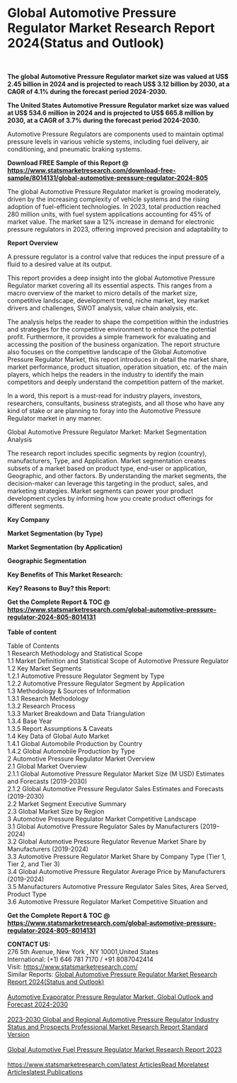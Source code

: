 <h1>Global Automotive Pressure Regulator Market Research Report 2024(Status and Outlook)</h1><br/><p><strong>The global Automotive Pressure Regulator market size was valued at US$ 2.45 billion in 2024 and is projected to reach US$ 3.12 billion by 2030, at a <strong>CAGR</strong> of 4.1% during the forecast period 2024-2030.</strong></p><p><strong>The United States Automotive Pressure Regulator market size was valued at US$ 534.6 million in 2024 and is projected to US$ 665.8 million by 2030, at a <strong>CAGR</strong> of 3.7% during the forecast period 2024-2030.</strong></p><p>Automotive Pressure Regulators are components used to maintain optimal pressure levels in various vehicle systems, including fuel delivery, air conditioning, and pneumatic braking systems.</p><p><strong>Download FREE Sample of this Report @ <a href="https://www.statsmarketresearch.com/download-free-sample/8014131/global-automotive-pressure-regulator-2024-805">https://www.statsmarketresearch.com/download-free-sample/8014131/global-automotive-pressure-regulator-2024-805</a></strong></p><p>The global Automotive Pressure Regulator market is growing moderately, driven by the increasing complexity of vehicle systems and the rising adoption of fuel-efficient technologies. In 2023, total production reached 280 million units, with fuel system applications accounting for 45% of market value. The market saw a 12% increase in demand for electronic pressure regulators in 2023, offering improved precision and adaptability to</p><p><strong>Report Overview</strong></p><p>A pressure regulator is a control valve that reduces the input pressure of a fluid to a desired value at its output.</p><p>This report provides a deep insight into the global Automotive Pressure Regulator market covering all its essential aspects. This ranges from a macro overview of the market to micro details of the market size, competitive landscape, development trend, niche market, key market drivers and challenges, SWOT analysis, value chain analysis, etc.</p><p>The analysis helps the reader to shape the competition within the industries and strategies for the competitive environment to enhance the potential profit. Furthermore, it provides a simple framework for evaluating and accessing the position of the business organization. The report structure also focuses on the competitive landscape of the Global Automotive Pressure Regulator Market, this report introduces in detail the market share, market performance, product situation, operation situation, etc. of the main players, which helps the readers in the industry to identify the main competitors and deeply understand the competition pattern of the market.</p><p>In a word, this report is a must-read for industry players, investors, researchers, consultants, business strategists, and all those who have any kind of stake or are planning to foray into the Automotive Pressure Regulator market in any manner.</p><p>Global Automotive Pressure Regulator Market: Market Segmentation Analysis</p><p>The research report includes specific segments by region (country), manufacturers, Type, and Application. Market segmentation creates subsets of a market based on product type, end-user or application, Geographic, and other factors. By understanding the market segments, the decision-maker can leverage this targeting in the product, sales, and marketing strategies. Market segments can power your product development cycles by informing how you create product offerings for different segments.</p><p><strong>Key Company</strong></p><p><strong>Market Segmentation (by Type)</strong></p><p><strong>Market Segmentation (<strong>by Application</strong>)</strong></p><p><strong>Geographic Segmentation</strong></p><p><strong>Key Benefits of This Market Research:</strong></p><p><strong>Key? <strong>Reasons to Buy</strong>? this Report:</strong></p><div><b>Get the Complete Report & TOC @ <a href="https://www.statsmarketresearch.com/global-automotive-pressure-regulator-2024-805-8014131">https://www.statsmarketresearch.com/global-automotive-pressure-regulator-2024-805-8014131</a></b></div><br><b>Table of content</b><p>Table of Contents<br /> 1 Research Methodology and Statistical Scope<br /> 1.1 Market Definition and Statistical Scope of Automotive Pressure Regulator<br /> 1.2 Key Market Segments<br /> 1.2.1 Automotive Pressure Regulator Segment by Type<br /> 1.2.2 Automotive Pressure Regulator Segment by Application<br /> 1.3 Methodology & Sources of Information<br /> 1.3.1 Research Methodology<br /> 1.3.2 Research Process<br /> 1.3.3 Market Breakdown and Data Triangulation<br /> 1.3.4 Base Year<br /> 1.3.5 Report Assumptions & Caveats<br /> 1.4 Key Data of Global Auto Market<br /> 1.4.1 Global Automobile Production by Country<br /> 1.4.2 Global Automobile Production by Type<br /> 2 Automotive Pressure Regulator Market Overview<br /> 2.1 Global Market Overview<br /> 2.1.1 Global Automotive Pressure Regulator Market Size (M USD) Estimates and Forecasts (2019-2030)<br /> 2.1.2 Global Automotive Pressure Regulator Sales Estimates and Forecasts (2019-2030)<br /> 2.2 Market Segment Executive Summary<br /> 2.3 Global Market Size by Region<br /> 3 Automotive Pressure Regulator Market Competitive Landscape<br /> 3.1 Global Automotive Pressure Regulator Sales by Manufacturers (2019-2024)<br /> 3.2 Global Automotive Pressure Regulator Revenue Market Share by Manufacturers (2019-2024)<br /> 3.3 Automotive Pressure Regulator Market Share by Company Type (Tier 1, Tier 2, and Tier 3)<br /> 3.4 Global Automotive Pressure Regulator Average Price by Manufacturers (2019-2024)<br /> 3.5 Manufacturers Automotive Pressure Regulator Sales Sites, Area Served, Product Type<br /> 3.6 Automotive Pressure Regulator Market Competitive Situation and<br><div><b>Get the Complete Report & TOC @ <a href="https://www.statsmarketresearch.com/global-automotive-pressure-regulator-2024-805-8014131">https://www.statsmarketresearch.com/global-automotive-pressure-regulator-2024-805-8014131</a></b></div></p> <b>CONTACT US:</b><br>276 5th Avenue, New York , NY 10001,United States<br>International: (+1) 646 781 7170 / +91 8087042414<br>Visit: <a href="https://www.statsmarketresearch.com/">https://www.statsmarketresearch.com/</a><br>Similar Reports: <a href="https://www.statsmarketresearch.com/global-automotive-pressure-regulator-2024-805-8014131">Global Automotive Pressure Regulator Market Research Report 2024(Status and Outlook)</a><br/><br/><a href="https://www.statsmarketresearch.com/global-automotive-pressure-regulator-2024-805-8014131">Automotive Evaporator Pressure Regulator Market, Global Outlook and Forecast 2024-2030</a><br/><br/><a href="https://www.statsmarketresearch.com/global-automotive-pressure-regulator-2024-805-8014131">2023-2030 Global and Regional Automotive Pressure Regulator Industry Status and Prospects Professional Market Research Report Standard Version</a><br/><br/><a href="https://www.statsmarketresearch.com/global-automotive-pressure-regulator-2024-805-8014131">Global Automotive Fuel Pressure Regulator Market Research Report 2023</a><br/><br/><a href="https://gyeongbokgung.com">https://www.statsmarketresearch.com/</a><a href="https://hallyeomaritime.com">latest Articles</a><a href="https://jingwansa.com">Read More</a><a href=https://nguoiviet.jp/">latest Articles</a><a href="https://www.intelmarketresearch.com/">latest Publications</a>